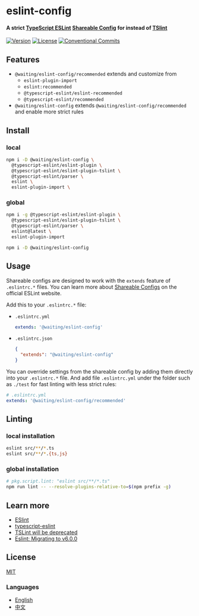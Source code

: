 # eslint-config

#### A strict [TypeScript ESLint](https://github.com/typescript-eslint/typescript-eslint) [Shareable Config](https://eslint.org/docs/developer-guide/shareable-configs) for instead of [TSlint](https://github.com/palantir/tslint)

[![Version](https://img.shields.io/npm/v/@waiting/eslint-config.svg)](https://www.npmjs.com/package/@waiting/eslint-config)
[![License](https://img.shields.io/badge/license-MIT-blue.svg)](https://opensource.org/licenses/MIT)
[![Conventional Commits](https://img.shields.io/badge/Conventional%20Commits-1.0.0-yellow.svg)](https://conventionalcommits.org)


## Features
- `@waiting/eslint-config/recommended` extends and customize from
  - `eslint-plugin-import`
  - `eslint:recommended`
  - `@typescript-eslint/eslint-recommended`
  - `@typescript-eslint/recommended`
- `@waiting/eslint-config` extends `@waiting/eslint-config/recommended` and enable more strict rules


## Install

### local
```sh
npm i -D @waiting/eslint-config \
  @typescript-eslint/eslint-plugin \
  @typescript-eslint/eslint-plugin-tslint \
  @typescript-eslint/parser \
  eslint \
  eslint-plugin-import \
```

### global
```sh
npm i -g @typescript-eslint/eslint-plugin \
  @typescript-eslint/eslint-plugin-tslint \
  @typescript-eslint/parser \
  eslint@latest \
  eslint-plugin-import

npm i -D @waiting/eslint-config 
```


## Usage
Shareable configs are designed to work with the `extends` feature of `.eslintrc.*` files.
You can learn more about
[Shareable Configs](https://eslint.org/docs/developer-guide/shareable-configs) on the
official ESLint website.

Add this to your `.eslintrc.*` file:
- `.eslintrc.yml` 
  ```yml
  extends: '@waiting/eslint-config' 
  ```
- `.eslintrc.json` 
  ```json
  {
    "extends": "@waiting/eslint-config"
  }
  ```

You can override settings from the shareable config by adding them directly into your
`.eslintrc.*` file.
And add file `.eslintrc.yml` under the folder such as `./test` for fast linting with less strict rules:
```yml
# .eslintrc.yml
extends: '@waiting/eslint-config/recommended'
```

## Linting

### local installation
```sh
eslint src/**/*.ts
eslint src/**/*.{ts,js}
```

### global installation
```sh
# pkg.script.lint: "eslint src/**/*.ts"
npm run lint -- --resolve-plugins-relative-to=$(npm prefix -g)
```


## Learn more
- [ESlint](https://eslint.org/)
- [typescript-eslint](https://github.com/typescript-eslint/typescript-eslint)
- [TSLint will be deprecated](https://github.com/palantir/tslint/issues/4534)
- [Eslint: Migrating to v6.0.0](https://eslint.org/docs/user-guide/migrating-to-6.0.0#package-loading-simplification)

## License
[MIT](LICENSE)


### Languages
- [English](README.md)
- [中文](README.zh-CN.md)
